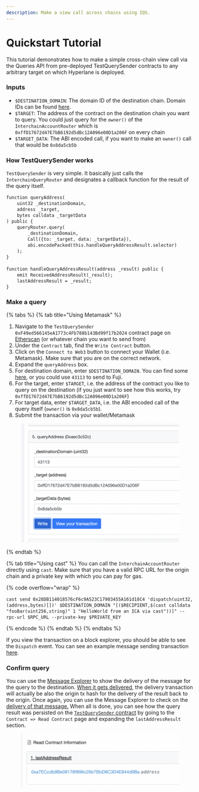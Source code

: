 ```yaml
---
description: Make a view call across chains using IQS.
---
```


# Quickstart Tutorial

This tutorial demonstrates how to make a simple cross-chain view call via the Queries API from pre-deployed TestQuerySender contracts to any arbitrary target on which Hyperlane is deployed.

### Inputs

* `$DESTINATION_DOMAIN`: The domain ID of the destination chain. Domain IDs can be found [here](../domains.md).
* `$TARGET`: The address of the contract on the destination chain you want to query. You could just query for the `owner()` of the `InterchainAccountRouter` which is `0xffD17672d47E7bB6192d5dBc12A096e00D1a206F` on every chain
* `$TARGET_DATA`: The ABI encoded call, if you want to make an `owner()` call that would be `0x8da5cb5b`

### How TestQuerySender works

`TestQuerySender` is very simple. It basically just calls the `InterchainQueryRouter` and designates a callback function for the result of the query itself.

```solidity
function queryAddress(
    uint32 _destinationDomain,
    address _target,
    bytes calldata _targetData
) public {
    queryRouter.query(
        _destinationDomain,
        Call({to: _target, data: _targetData}),
        abi.encodePacked(this.handleQueryAddressResult.selector)
    );
}

function handleQueryAddressResult(address _result) public {
    emit ReceivedAddressResult(_result);
    lastAddressResult = _result;
}
```

### Make a query

{% tabs %}
{% tab title="Using Metamask" %}
1. Navigate to the `TestQuerySender 0xF49ed566145eA1773c4Fb788b143Bd99f17b2024` contract page on [Etherscan](https://goerli.etherscan.io/address/0xF49ed566145eA1773c4Fb788b143Bd99f17b2024) (or whatever chain you want to send from)
2. Under the `Contract` tab, find the `Write Contract` button.
3. Click on the `Connect to Web3` button to connect your Wallet (i.e. Metamask). Make sure that you are on the correct network.
4. Expand the `queryAddress` box.
5. For destination domain, enter `$DESTINATION_DOMAIN`. You can find some [here](../domains.md), or you could use `43113` to send to Fuji.
6. For the target, enter `$TARGET`, i.e. the address of the contract you like to query on the destination (if you just want to see how this works, try `0xffD17672d47E7bB6192d5dBc12A096e00D1a206F`)
7. For target data, enter `$TARGET_DATA`, i.e. the ABI encoded call of the query itself (`owner()` is `0x8da5cb5b`).
8. Submit the transaction via your wallet/Metamask

<figure><img src="../../.gitbook/assets/Screen Shot 2022-11-02 at 5.37.06 PM.png" alt=""><figcaption></figcaption></figure>
{% endtab %}

{% tab title="Using cast" %}
You can call the `InterchainAccountRouter` directly using `cast`. Make sure that you have a valid RPC URL for the origin chain and a private key with which you can pay for gas.

{% code overflow="wrap" %}
```shell
cast send 0x28DB114018576cF6c9A523C17903455A161d18C4 'dispatch(uint32, (address,bytes)[])' $DESTINATION_DOMAIN "[($RECIPIENT,$(cast calldata "fooBar(uint256,string)" 1 "HelloWorld from an ICA via cast"))]" --rpc-url $RPC_URL --private-key $PRIVATE_KEY
```
{% endcode %}
{% endtab %}
{% endtabs %}

If you view the transaction on a block explorer, you should be able to see the `Dispatch` event. You can see an example message sending transaction [here](https://goerli.etherscan.io/tx/0xbb076b17dca5e436f574a4728dd59d25da4fd9d05c48c6ec304ea5a354849edf).

### Confirm query

You can use the [Message Explorer](https://explorer.hyperlane.xyz/) to show the delivery of the message for the query to the destination. [When it gets delivered](https://explorer.hyperlane.xyz/message/76395), the delivery transaction will actually be also the origin tx hash for the delivery of the result back to the origin. Once again, you can use the Message Explorer to check on the [delivery of that message.](https://explorer.hyperlane.xyz/message/76397) When all is done, you can see how the query result was persisted on the [`TestQuerySender` contract](https://goerli.etherscan.io/address/0xf49ed566145ea1773c4fb788b143bd99f17b2024#readContract) by going to the `Contract => Read Contract` page and expanding the `lastAddressResult` section.

<figure><img src="../../.gitbook/assets/Screen Shot 2022-11-02 at 5.45.23 PM.png" alt=""><figcaption></figcaption></figure>
